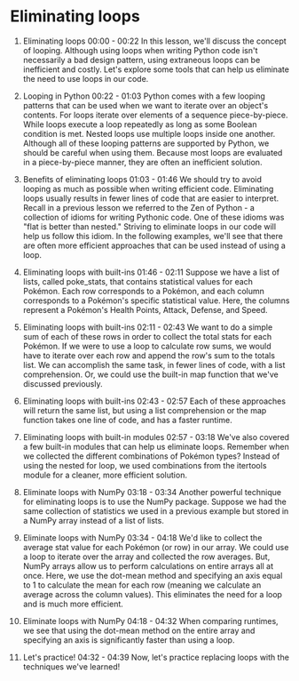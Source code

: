# Eliminating loops

1. Eliminating loops
00:00 - 00:22
In this lesson, we'll discuss the concept of looping. Although using loops when writing Python code isn't necessarily a bad design pattern, using extraneous loops can be inefficient and costly. Let's explore some tools that can help us eliminate the need to use loops in our code.

2. Looping in Python
00:22 - 01:03
Python comes with a few looping patterns that can be used when we want to iterate over an object's contents. For loops iterate over elements of a sequence piece-by-piece. While loops execute a loop repeatedly as long as some Boolean condition is met. Nested loops use multiple loops inside one another. Although all of these looping patterns are supported by Python, we should be careful when using them. Because most loops are evaluated in a piece-by-piece manner, they are often an inefficient solution.

3. Benefits of eliminating loops
01:03 - 01:46
We should try to avoid looping as much as possible when writing efficient code. Eliminating loops usually results in fewer lines of code that are easier to interpret. Recall in a previous lesson we referred to the Zen of Python - a collection of idioms for writing Pythonic code. One of these idioms was "flat is better than nested." Striving to eliminate loops in our code will help us follow this idiom. In the following examples, we'll see that there are often more efficient approaches that can be used instead of using a loop.

4. Eliminating loops with built-ins
01:46 - 02:11
Suppose we have a list of lists, called poke_stats, that contains statistical values for each Pokémon. Each row corresponds to a Pokémon, and each column corresponds to a Pokémon's specific statistical value. Here, the columns represent a Pokémon's Health Points, Attack, Defense, and Speed.

5. Eliminating loops with built-ins
02:11 - 02:43
We want to do a simple sum of each of these rows in order to collect the total stats for each Pokémon. If we were to use a loop to calculate row sums, we would have to iterate over each row and append the row's sum to the totals list. We can accomplish the same task, in fewer lines of code, with a list comprehension. Or, we could use the built-in map function that we've discussed previously.

6. Eliminating loops with built-ins
02:43 - 02:57
Each of these approaches will return the same list, but using a list comprehension or the map function takes one line of code, and has a faster runtime.

7. Eliminating loops with built-in modules
02:57 - 03:18
We've also covered a few built-in modules that can help us eliminate loops. Remember when we collected the different combinations of Pokémon types? Instead of using the nested for loop, we used combinations from the itertools module for a cleaner, more efficient solution.

8. Eliminate loops with NumPy
03:18 - 03:34
Another powerful technique for eliminating loops is to use the NumPy package. Suppose we had the same collection of statistics we used in a previous example but stored in a NumPy array instead of a list of lists.

9. Eliminate loops with NumPy
03:34 - 04:18
We'd like to collect the average stat value for each Pokémon (or row) in our array. We could use a loop to iterate over the array and collected the row averages. But, NumPy arrays allow us to perform calculations on entire arrays all at once. Here, we use the dot-mean method and specifying an axis equal to 1 to calculate the mean for each row (meaning we calculate an average across the column values). This eliminates the need for a loop and is much more efficient.

10. Eliminate loops with NumPy
04:18 - 04:32
When comparing runtimes, we see that using the dot-mean method on the entire array and specifying an axis is significantly faster than using a loop.

11. Let's practice!
04:32 - 04:39
Now, let's practice replacing loops with the techniques we've learned!